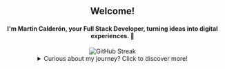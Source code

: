 <div align=center>

   ## Welcome!
   #### I'm Martín Calderón, your Full Stack Developer, turning ideas into digital experiences. 🚀

   <img height=110 src="https://streak-stats.demolab.com?user=ThePushMaker&theme=tokyonight-duo&hide_border=true&locale=es&card_height=170" alt="GitHub Streak"/>

<details align=center>
   <summary>Curious about my journey? Click to discover more!</summary>
   <a target="_blank" rel="noreferrer" href="https://github.com/ThePushMaker"   title="Go to Source">
      <img align="center" width=500 src="https://fiverr-res.cloudinary.com/images/t_main1,q_auto,f_auto,q_auto,f_auto/gigs/291192052/original/1ecd2cec1c1a911cf223ec90474a074fc054d26a/do-professional-pixel-art-for-you.jpg" />
    </a>
   
<div align=left>



## Hi! <img width=50 src="https://camo.githubusercontent.com/d552948e7884c41fde2d32b9221d79f0df2076c7d824aaab954ca93f53d95884/68747470733a2f2f6d656469612e67697068792e636f6d2f6d656469612f6876524a434c467a6361737252346961377a2f67697068792e676966" /> I'm a Full Stack developer specialized in Laravel and React.
   <div align=right>
     <a href="https://github.com/ThePushMaker" title="Go to Source">
     <img align=right width=100 src="https://i.pinimg.com/originals/d0/19/72/d019725ef4da31a294694f31a3702297.gif" />
      </a>
   </div>
   
### Welcome!
I am committed and results-oriented. I enjoy planning and creating. I consistently enhance my skills by eliminating distractions and discovering new ways to achieve goals.
   <br/>
   <br/>

      
* 🌐  I'm a Full Stack Developer, but I focus on Backend development.
* 🎓  I'm also a Software Development Engineer
* ✉️  You can contact me at [dev.msco@gmail.com](mailto:dev.msco@gmail.com)
* 🚀  I'm currently working on many personal projects.
* 🌎  I'm based in La Paz, México.
* 🤝  I'm open to collaboration.

   <br/>
   <h2>
    Skills Set
   </h2>

   
   - #### Main: The set of languages and tools I predominantly employ includes:
     ![Laravel](https://img.shields.io/badge/laravel-%23FF2D20.svg?style=for-the-badge&logo=laravel&logoColor=white)
     ![React](https://img.shields.io/badge/react-%2320232a.svg?style=for-the-badge&logo=react&logoColor=%2361DAFB)
     ![Livewire](https://img.shields.io/badge/livewire-593393?style=for-the-badge&logo=livewire&logoColor=FF72DD)
     ![CI/CD](https://img.shields.io/badge/CI/CD-000000?style=for-the-badge&logo=CI/CD&logoColor=FFFFFF)
     ![Pest](https://img.shields.io/badge/Pest-000000?style=for-the-badge&logo=Pest&logoColor=FFFFFF)
     ![phpUnit](https://img.shields.io/badge/phpUnit-000000?style=for-the-badge&logo=phpUnit&logoColor=FFFFFF)
     ![Vue.js](https://img.shields.io/badge/vuejs-%23333593.svg?style=for-the-badge&logo=vuedotjs&logoColor=%234FC08D)
     ![Docker](https://img.shields.io/badge/docker-%231572B6.svg?style=for-the-badge&logo=docker&logoColor=white)
     ![MySQL](https://img.shields.io/badge/mysql-%2300f.svg?style=for-the-badge&logo=mysql&logoColor=white)
     ![PHP](https://img.shields.io/badge/php-%23777BB4.svg?style=for-the-badge&logo=php&logoColor=white)
     ![JavaScript](https://img.shields.io/badge/javascript-%23002142.svg?style=for-the-badge&logo=javascript&logoColor=F9FF00)
     ![CSS3](https://img.shields.io/badge/css3-%231572B6.svg?style=for-the-badge&logo=css3&logoColor=white)
     ![TailwindCSS](https://img.shields.io/badge/tailwindcss-%2338B2AC.svg?style=for-the-badge&logo=tailwind-css&logoColor=white)
     ![HTML5](https://img.shields.io/badge/html5-%23E34F26.svg?style=for-the-badge&logo=html5&logoColor=white)
     ![Figma](https://img.shields.io/badge/figma-%23F24E1E.svg?style=for-the-badge&logo=figma&logoColor=white)
     ![Postman](https://img.shields.io/badge/Postman-FF6C37?style=for-the-badge&logo=postman&logoColor=white)
     ![Visual Studio Code](https://img.shields.io/badge/Visual%20Studio%20Code-0078d7.svg?style=for-the-badge&logo=visual-studio-code&logoColor=white)
     ![Vite](https://img.shields.io/badge/vite-%23646CFF.svg?style=for-the-badge&logo=vite&logoColor=white)
    ![Notion](https://img.shields.io/badge/Notion-%23000000.svg?style=for-the-badge&logo=notion&logoColor=white)
     ![Linux](https://img.shields.io/badge/Linux-000000?style=for-the-badge&logo=Linux&logoColor=FFFFFF)
     
   - #### Secondary: In addition I also feel comfortable working occasionally with this set of technologies that I handle proficiently:
     
     ![WordPress](https://img.shields.io/badge/WordPress-%23117AC9.svg?style=for-the-badge&logo=WordPress&logoColor=white)
     ![Electron.js](https://img.shields.io/badge/Electron-191970?style=for-the-badge&logo=Electron&logoColor=white)
     ![Adobe XD](https://img.shields.io/badge/Adobe%20XD-470137?style=for-the-badge&logo=Adobe%20XD&logoColor=#FF61F6)
     ![Adobe Photoshop](https://img.shields.io/badge/adobe%20photoshop-%2331A8FF.svg?style=for-the-badge&logo=adobe%20photoshop&logoColor=white)
     ![NodeJS](https://img.shields.io/badge/node.js-6DA55F?style=for-the-badge&logo=node.js&logoColor=white)
     ![Bootstrap](https://img.shields.io/badge/bootstrap-%238511FA.svg?style=for-the-badge&logo=bootstrap&logoColor=white)
     
     
   
   - #### Hobbies: In my free time, I enjoy enhancing my hobby skills by learning new programming languages and random technologies like:
     ![Python](https://img.shields.io/badge/python-3670A0?style=for-the-badge&logo=python&logoColor=ffdd54)
     ![Unity](https://img.shields.io/badge/unity-%23000000.svg?style=for-the-badge&logo=unity&logoColor=white)
     ![Java](https://img.shields.io/badge/java-%23ED8B00.svg?style=for-the-badge&logo=openjdk&logoColor=white)
     ![C#](https://img.shields.io/badge/c%23-%23239120.svg?style=for-the-badge&logo=c-sharp&logoColor=white)
     ![C++](https://img.shields.io/badge/c++-%2300599C.svg?style=for-the-badge&logo=c%2B%2B&logoColor=white)
     ![Obsidian](https://img.shields.io/badge/Obsidian-%23483699.svg?style=for-the-badge&logo=obsidian&logoColor=white)
   ####
   
 </div>
   
   <div align=center>

     
  ### ⚡ Github Stats ⚡
  
  <!-- mi perfil stats de racha-->
 <div align=center>  
 <!-- Mini  Lenguajes programación-->

  <a target="_blank" align=center rel="noreferrer" href="https://github-readme-stats.vercel.app/api/top-langs/?username=ThePushMaker&show_icons=true&theme=tokyonight&hide_border=true&pretty=true&layout=compact"   title="Go to Source">
    <img  height=140 src="https://github-readme-stats.vercel.app/api/top-langs/?username=ThePushMaker&show_icons=true&theme=tokyonight&hide_border=true&pretty=true&layout=compact" alt="ThePushMaker" />
  </a>
  </div>
   
   </div>
   
   
   <div align=center>
   <picture>
     <source media="(prefers-color-scheme: dark)" srcset="./snk.svg" />
     <img alt="github-snake" src="./snk.svg" />
   </picture>
     
  <img src="https://github-profile-trophy.vercel.app/?username=ThePushMaker&theme=juicyfresh&no-bg=true" /> 

   Total time coded since Aug 15 2023:
   
  [![wakatime](https://wakatime.com/badge/user/25b1393c-7659-477a-b6de-4da0492e782b.svg)](https://wakatime.com/@25b1393c-7659-477a-b6de-4da0492e782b)
      
   </div>


</details>
